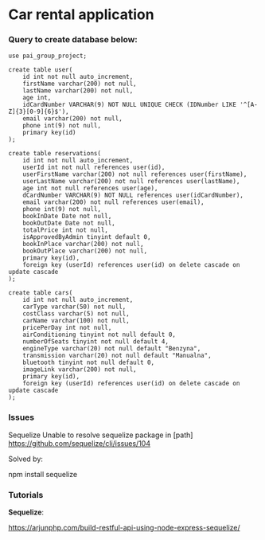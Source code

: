 # Car rental application

### Query to create database below:

```create database pai_group_project;
use pai_group_project;
```

```
create table user(
	id int not null auto_increment,
    firstName varchar(200) not null,
    lastName varchar(200) not null,
    age int,
    idCardNumber VARCHAR(9) NOT NULL UNIQUE CHECK (IDNumber LIKE '^[A-Z]{3}[0-9]{6}$'),
    email varchar(200) not null,
    phone int(9) not null,
    primary key(id)
);
```

```
create table reservations(
	id int not null auto_increment,
    userId int not null references user(id),
    userFirstName varchar(200) not null references user(firstName),
    userLastName varchar(200) not null references user(lastName),
    age int not null references user(age),
    dCardNumber VARCHAR(9) NOT NULL references user(idCardNumber),
    email varchar(200) not null references user(email),
    phone int(9) not null,
    bookInDate Date not null,
    bookOutDate Date not null,
    totalPrice int not null,
    isApprovedByAdmin tinyint default 0,
    bookInPlace varchar(200) not null,
    bookOutPlace varchar(200) not null,
    primary key(id),
    foreign key (userId) references user(id) on delete cascade on update cascade
);
```

```
create table cars(
	id int not null auto_increment,
    carType varchar(50) not null,
    costClass varchar(5) not null,
    carName varchar(100) not null,
    pricePerDay int not null,
    airConditioning tinyint not null default 0,
    numberOfSeats tinyint not null default 4,
    engineType varchar(20) not null default "Benzyna",
    transmission varchar(20) not null default "Manualna",
    bluetooth tinyint not null default 0,
    imageLink varchar(200) not null,
    primary key(id),
    foreign key (userId) references user(id) on delete cascade on update cascade
);
```

### Issues
Sequelize
Unable to resolve sequelize package in [path]
https://github.com/sequelize/cli/issues/104

Solved by:

npm install sequelize




### Tutorials
**Sequelize**:

https://arjunphp.com/build-restful-api-using-node-express-sequelize/